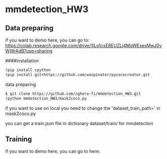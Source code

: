 # mmdetection_HW3

Data preparing
-------------

if you want to demo here, you can go to:
https://colab.research.google.com/drive/1ILo1csE8EUZLj4MoWExesMwJ0vWWrAdB?usp=sharing

####installation
```bash
!pip install cpython
!pip install git+https://github.com/waspinator/pycococreator.git
```
data preparing

```bash
$ git clone https://github.com/cghero-fi/mmdetection_HW3.git
!python mmdetection_HW3/mask2coco.py
```

if you want to use on local you need to change the 'dataset_train_path=' in mask2coco.py

you can get a train.json file in dictionary dataset/train/  for mmdetection

Training
-------------

if you want to demo here, you can go to here:
